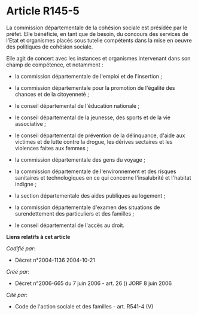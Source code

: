 # Article R145-5

La commission départementale de la cohésion sociale est présidée par le préfet. Elle bénéficie, en tant que de besoin, du
concours des services de l'Etat et organismes placés sous tutelle compétents dans la mise en oeuvre des politiques de
cohésion sociale.

Elle agit de concert avec les instances et organismes intervenant dans son champ de compétence, et notamment :

- la commission départementale de l'emploi et de l'insertion ;

- la commission départementale pour la promotion de l'égalité des chances et de la citoyenneté ;

- le conseil départemental de l'éducation nationale ;

- le conseil départemental de la jeunesse, des sports et de la vie associative ;

- le conseil départemental de prévention de la délinquance, d'aide aux victimes et de lutte contre la drogue, les dérives
sectaires et les violences faites aux femmes ;

- la commission départementale des gens du voyage ;

- la commission départementale de l'environnement et des risques sanitaires et technologiques en ce qui concerne
l'insalubrité et l'habitat indigne ;

- la section départementale des aides publiques au logement ;

- la commission départementale d'examen des situations de surendettement des particuliers et des familles ;

- le conseil départemental de l'accès au droit.

**Liens relatifs à cet article**

_Codifié par_:

  - Décret n°2004-1136 2004-10-21

_Créé par_:

  - Décret n°2006-665 du 7 juin 2006 - art. 26 () JORF 8 juin 2006

_Cité par_:

  - Code de l'action sociale et des familles - art. R541-4 (V)
